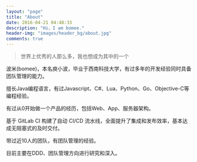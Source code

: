 ```yaml
---
layout: "page"
title: "About"
date: 2016-04-21 04:48:33
description: "Hi，I am bomee."
header-img: "images/header_bg/about.jpg"
comments: true
---
```



> 世界上优秀的人那么多，我也想成为其中的一个

波米(bomee)，本名庾小波，毕业于西南科技大学，有过多年的开发经验同时具备团队管理的能力。

擅长Java编程语言，有过Javascript、C#、Lua、Python、Go、Objective-C等编程经验。

有过从0开始做一个产品的经历，包括Web、App、服务器架构。

基于 GitLab CI 构建了自动 CI/CD 流水线，全面提升了集成和发布效率，基本达成无阻塞式的及时交付。 

带过近10人的团队，有团队管理的经验。

目前主要在DDD、团队管理方向进行研究和深入。